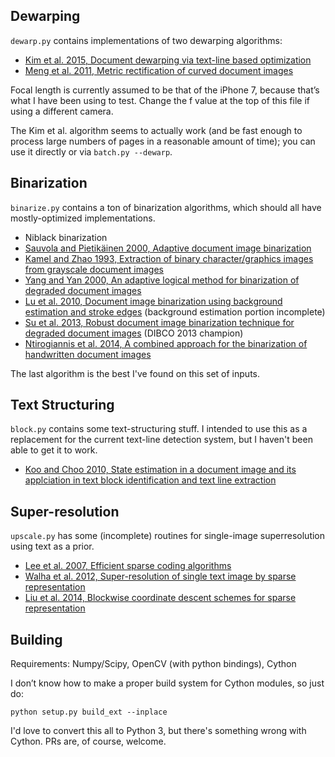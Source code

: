 
## Dewarping

`dewarp.py` contains implementations of two dewarping algorithms:

* [Kim et al. 2015, Document dewarping via text-line based optimization](http://www.sciencedirect.com/science/article/pii/S003132031500165X)
* [Meng et al. 2011, Metric rectification of curved document images](http://ieeexplore.ieee.org/abstract/document/5975161/)

Focal length is currently assumed to be that of the iPhone 7, because that’s what I have been using to test. Change the f value at the top of this file if using a different camera.

The Kim et al. algorithm seems to actually work (and be fast enough to process large numbers of pages in a reasonable amount of time); you can use it directly or via `batch.py --dewarp`.

## Binarization

`binarize.py` contains a ton of binarization algorithms, which should all have mostly-optimized implementations.

* Niblack binarization
* [Sauvola and Pietikäinen 2000, Adaptive document image binarization](http://www.sciencedirect.com/science/article/pii/S0031320399000552)
* [Kamel and Zhao 1993, Extraction of binary character/graphics images from grayscale document images](http://www.sciencedirect.com/science/article/pii/S016786551200311X)
* [Yang and Yan 2000, An adaptive logical method for binarization of degraded document images](http://www.sciencedirect.com/science/article/pii/S0031320399000941)
* [Lu et al. 2010, Document image binarization using background estimation and stroke edges](https://link.springer.com/article/10.1007%2Fs10032-010-0130-8?LI=true) (background estimation portion incomplete)
* [Su et al. 2013, Robust document image binarization technique for degraded document images](https://link.springer.com/article/10.1007%2Fs10032-010-0130-8?LI=true) (DIBCO 2013 champion)
* [Ntirogiannis et al. 2014, A combined approach for the binarization of handwritten document images](http://www.sciencedirect.com/science/article/pii/S016786551200311X)

The last algorithm is the best I've found on this set of inputs.

## Text Structuring

`block.py` contains some text-structuring stuff. I intended to use this as a replacement for the current text-line detection system, but I haven't been able to get it to work.

* [Koo and Choo 2010, State estimation in a document image and its applciation in text block identification and text line extraction](https://link.springer.com/chapter/10.1007/978-3-642-15552-9_31)

## Super-resolution

`upscale.py` has some (incomplete) routines for single-image superresolution using text as a prior.

* [Lee et al. 2007, Efficient sparse coding algorithms](http://papers.nips.cc/paper/2979-efficient-sparse-coding-algorithms.pdf)
* [Walha et al. 2012, Super-resolution of single text image by sparse representation](http://doi.acm.org/10.1145/2432553.2432558)
* [Liu et al. 2014, Blockwise coordinate descent schemes for sparse representation](http://ieeexplore.ieee.org/document/6854608/)

## Building

Requirements: Numpy/Scipy, OpenCV (with python bindings), Cython

I don’t know how to make a proper build system for Cython modules, so just do:

`python setup.py build_ext --inplace`

I'd love to convert this all to Python 3, but there's something wrong with Cython. PRs are, of course, welcome.

